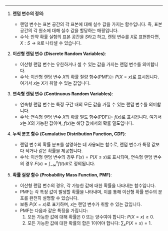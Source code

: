 
---
1. **랜덤 변수의 정의**:
   - 랜덤 변수는 표본 공간의 각 표본에 대해 실수 값을 가지는 함수입니다. 즉, 표본 공간의 각 원소에 대해 실수 값을 할당하는 매핑입니다.
   - 수식: 만약 확률 실험의 표본 공간을 $S$라고 하고, 랜덤 변수를 $X$로 표현한다면, $X: S \rightarrow \mathbb{R}$로 나타낼 수 있습니다.

2. **이산형 랜덤 변수 (Discrete Random Variables)**:
   - 이산형 랜덤 변수는 유한하거나 셀 수 있는 값을 가지는 랜덤 변수를 의미합니다.
   - 수식: 이산형 랜덤 변수 $X$의 확률 질량 함수(PMF)는 $P(X = x)$로 표시됩니다. 여기서 $x$는 $X$가 취할 수 있는 값입니다.

3. **연속형 랜덤 변수 (Continuous Random Variables)**:
   - 연속형 랜덤 변수는 특정 구간 내의 모든 값을 가질 수 있는 랜덤 변수를 의미합니다.
   - 수식: 연속형 랜덤 변수 $X$의 확률 밀도 함수(PDF)는 $f(x)$로 표시됩니다. 여기서 $x$는 $X$의 가능한 값이며, $f(x)$는 해당 값에서의 확률 밀도입니다.

1. **누적 분포 함수 (Cumulative Distribution Function, CDF)**:
   - 랜덤 변수의 확률 분포를 설명하는 데 사용되는 함수로, 랜덤 변수가 특정 값보다 작거나 같은 확률을 제공합니다.
   - 수식: 이산형 랜덤 변수의 경우 $F(x) = P(X \leq x)$로 표시되며, 연속형 랜덤 변수의 경우 $F(x) = \int_{-\infty}^{x} f(t) dt$로 정의됩니다.

2. **확률 질량 함수 (Probability Mass Function, PMF)**:
	- 이산형 랜덤 변수의 경우, 각 가능한 값에 대한 확률을 나타내는 함수입니다.
	- PMF는 각 특정 값이 발생할 확률을 나타내며, 이를 통해 이산형 확률 변수의 분포를 완전히 설명할 수 있습니다.
	- 보통 $P(X = x)$로 표기하며, $x$는 랜덤 변수가 취할 수 있는 값입니다.
	- PMF는 다음과 같은 특징을 가집니다:
	  1. 모든 가능한 값에 대해 확률은 0 또는 양수여야 합니다: $P(X = x) \geq 0$.
	  2. 모든 가능한 값에 대한 확률의 합은 1이어야 합니다: $\sum_{x} P(X = x) = 1$.